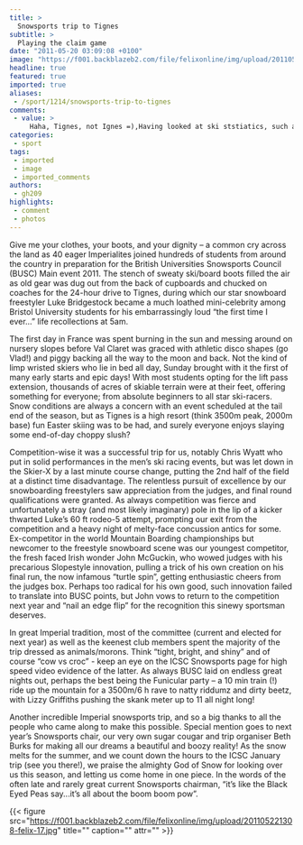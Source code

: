 ```yaml
---
title: >
  Snowsports trip to Tignes
subtitle: >
  Playing the claim game
date: "2011-05-20 03:09:08 +0100"
image: "https://f001.backblazeb2.com/file/felixonline/img/upload/201105200408-felix-4-1.jpg"
headline: true
featured: true
imported: true
aliases:
 - /sport/1214/snowsports-trip-to-tignes
comments:
 - value: >
     Haha, Tignes, not Ignes =),Having looked at ski ststiatics, such as they are, for many years, I doubt that France ever attracted anything approaching 500,000 skiers and snowboarders from the UK. This figure almost certainly represents a wild over estimation of the number of independent travellers. Austria at one time had a bigger share of the market than France, but lost its preeminence partly because British skiers wanted bigger ski areas at higher altitudes and partly because Austrian resorts, made complacent by the huge German market on their doorstep, failed to respond adequately to a weakening of sterling. Austria has always had higher quality accommodation and I would argue a better average standard of resort and slopeside restaurant cooking. Maybe their comeback is down to that. Maybe it's because the Brits are becoming less obsessed with size and height. Maybe it's tales of occasionally ridiculous prices in French resorts. Or, most likely, a combination of all three
categories:
 - sport
tags:
 - imported
 - image
 - imported_comments
authors:
 - gh209
highlights:
 - comment
 - photos
---
```


Give me your clothes, your boots, and your dignity – a common cry across the land as 40 eager Imperialites joined hundreds of students from around the country in preparation for the British Universities Snowsports Council (BUSC) Main event 2011. The stench of sweaty ski/board boots filled the air as old gear was dug out from the back of cupboards and chucked on coaches for the 24-hour drive to Tignes, during which our star snowboard freestyler Luke Bridgestock became a much loathed mini-celebrity among Bristol University students for his embarrassingly loud “the first time I ever...” life recollections at 5am.

The first day in France was spent burning in the sun and messing around on nursery slopes before Val Claret was graced with athletic disco shapes (go Vlad!) and piggy backing all the way to the moon and back. Not the kind of limp wristed skiers who lie in bed all day, Sunday brought with it the first of many early starts and epic days! With most students opting for the lift pass extension, thousands of acres of skiable terrain were at their feet, offering something for everyone; from absolute beginners to all star ski-racers. Snow conditions are always a concern with an event scheduled at the tail end of the season, but as Tignes is a high resort (think 3500m peak, 2000m base) fun Easter skiing was to be had, and surely everyone enjoys slaying some end-of-day choppy slush?

Competition-wise it was a successful trip for us, notably Chris Wyatt who put in solid performances in the men’s ski racing events, but was let down in the Skier-X by a last minute course change, putting the 2nd half of the field at a distinct time disadvantage. The relentless pursuit of excellence by our snowboarding freestylers saw appreciation from the judges, and final round qualifications were granted. As always competition was fierce and unfortunately a stray (and most likely imaginary) pole in the lip of a kicker thwarted Luke’s 60 ft rodeo-5 attempt, prompting our exit from the competition and a heavy night of melty-face concussion antics for some. Ex-competitor in the world Mountain Boarding championships but newcomer to the freestyle snowboard scene was our youngest competitor, the fresh faced Irish wonder John McGuckin, who wowed judges with his precarious Slopestyle innovation, pulling a trick of his own creation on his final run, the now infamous “turtle spin”, getting enthusiastic cheers from the judges box. Perhaps too radical for his own good, such innovation failed to translate into BUSC points, but John vows to return to the competition next year and “nail an edge flip” for the recognition this sinewy sportsman deserves.

In great Imperial tradition, most of the committee (current and elected for next year) as well as the keenest club members spent the majority of the trip dressed as animals/morons. Think “tight, bright, and shiny” and of course “cow vs croc” - keep an eye on the ICSC Snowsports page for high speed video evidence of the latter. As always BUSC laid on endless great nights out, perhaps the best being the Funicular party – a 10 min train (!) ride up the mountain for a 3500m/6 h rave to natty riddumz and dirty beetz, with Lizzy Griffiths pushing the skank meter up to 11 all night long!

Another incredible Imperial snowsports trip, and so a big thanks to all the people who came along to make this possible. Special mention goes to next year’s Snowsports chair, our very own sugar cougar and trip organiser Beth Burks for making all our dreams a beautiful and boozy reality! As the snow melts for the summer, and we count down the hours to the ICSC January trip (see you there!), we praise the almighty God of Snow for looking over us this season, and letting us come home in one piece. In the words of the often late and rarely great current Snowsports chairman, “it’s like the Black Eyed Peas say...it’s all about the boom boom pow”.

{{< figure src="https://f001.backblazeb2.com/file/felixonline/img/upload/201105221308-felix-17.jpg" title="" caption="" attr="" >}}
